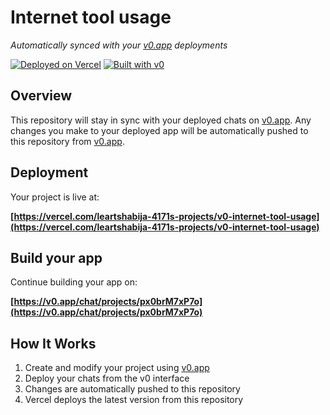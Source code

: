 # Internet tool usage

*Automatically synced with your [v0.app](https://v0.app) deployments*

[![Deployed on Vercel](https://img.shields.io/badge/Deployed%20on-Vercel-black?style=for-the-badge&logo=vercel)](https://vercel.com/leartshabija-4171s-projects/v0-internet-tool-usage)
[![Built with v0](https://img.shields.io/badge/Built%20with-v0.app-black?style=for-the-badge)](https://v0.app/chat/projects/px0brM7xP7o)

## Overview

This repository will stay in sync with your deployed chats on [v0.app](https://v0.app).
Any changes you make to your deployed app will be automatically pushed to this repository from [v0.app](https://v0.app).

## Deployment

Your project is live at:

**[https://vercel.com/leartshabija-4171s-projects/v0-internet-tool-usage](https://vercel.com/leartshabija-4171s-projects/v0-internet-tool-usage)**

## Build your app

Continue building your app on:

**[https://v0.app/chat/projects/px0brM7xP7o](https://v0.app/chat/projects/px0brM7xP7o)**

## How It Works

1. Create and modify your project using [v0.app](https://v0.app)
2. Deploy your chats from the v0 interface
3. Changes are automatically pushed to this repository
4. Vercel deploys the latest version from this repository